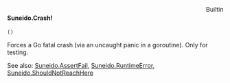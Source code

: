 <div style="float:right"><span class="builtin">Builtin</span></div>

#### Suneido.Crash!

``` suneido
()
```

Forces a Go fatal crash (via an uncaught panic in a goroutine). Only for testing.


See also:
[Suneido.AssertFail](<Suneido.AssertFail.md>),
[Suneido.RuntimeError](<Suneido.RuntimeError.md>),
[Suneido.ShouldNotReachHere](<Suneido.ShouldNotReachHere.md>)
